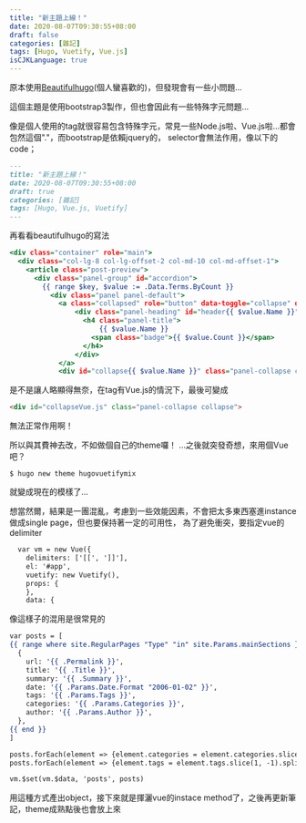 ```yaml
---
title: "新主題上線！"
date: 2020-08-07T09:30:55+08:00
draft: false
categories: [雜記]
tags: [Hugo, Vuetify, Vue.js]
isCJKLanguage: true
---
```

原本使用<a href="https://github.com/halogenica/beautifulhugo">Beautifulhugo</a>(個人蠻喜歡的)，但發現會有一些小問題…
  
這個主題是使用bootstrap3製作，但也會因此有一些特殊字元問題…

<!--more-->
像是個人使用的tag就很容易包含特殊字元，常見一些Node.js啦、Vue.js啦…都會包然這個"."，而bootstrap是依賴jquery的，
selector會無法作用，像以下的code；

```:202008070930.md {linenos=table, linenostart=1, hl_lines=["6"]}
---
title: "新主題上線！"
date: 2020-08-07T09:30:55+08:00
draft: true
categories: [雜記]
tags: [Hugo, Vue.js, Vuetify]
---
```
  
再看看beautifulhugo的寫法

```:beautifulhugo/leyouts/_default/terms.html {linenos=table, linenostart=5, hl_lines=["7", "15"]}
<div class="container" role="main">
  <div class="col-lg-8 col-lg-offset-2 col-md-10 col-md-offset-1"> 
    <article class="post-preview">
      <div class="panel-group" id="accordion">
        {{ range $key, $value := .Data.Terms.ByCount }}
          <div class="panel panel-default">
            <a class="collapsed" role="button" data-toggle="collapse" data-target="#collapse{{ $value.Name }}" data-parent="#accordion">
                <div class="panel-heading" id="header{{ $value.Name }}">
                  <h4 class="panel-title">
                      {{ $value.Name }}
                    <span class="badge">{{ $value.Count }}</span>
                  </h4>
                </div>
            </a>
            <div id="collapse{{ $value.Name }}" class="panel-collapse collapse">
```
是不是讓人略顯得無奈，在tag有Vue.js的情況下，最後可變成
```html
<div id="collapseVue.js" class="panel-collapse collapse">
```
無法正常作用啊！
  
所以與其費神去改，不如做個自己的theme囉！
…之後就突發奇想，來用個Vue吧？

```
$ hugo new theme hugovuetifymix
```
就變成現在的模樣了…
  
想當然爾，結果是一團混亂，考慮到一些效能因素，不會把太多東西塞進instance做成single page，但也要保持著一定的可用性，
為了避免衝突，要指定vue的delimiter
```:footer.html {linenos=table, linenostart=47, hl_lines=["2"]}
  var vm = new Vue({
    delimiters: ['[[', ']]'],
    el: '#app',
    vuetify: new Vuetify(),
    props: {
    },
    data: {
```
像這樣子的混用是很常見的

```:footer.html {linenos=table, linenostart=47, hl_lines=["1-13"]}
var posts = [
{{ range where site.RegularPages "Type" "in" site.Params.mainSections }}
  {
    url: '{{ .Permalink }}',
    title: '{{ .Title }}',
    summary: '{{ .Summary }}',
    date: '{{ .Params.Date.Format "2006-01-02" }}',
    tags: '{{ .Params.Tags }}',
    categories: '{{ .Params.Categories }}',
    author: '{{ .Params.Author }}',
  },
{{ end }}
]

posts.forEach(element => {element.categories = element.categories.slice(1, -1).split(' ')})
posts.forEach(element => {element.tags = element.tags.slice(1, -1).split(' ')})

vm.$set(vm.$data, 'posts', posts)
```
用這種方式產出object，接下來就是揮灑vue的instace method了，之後再更新筆記，theme成熟點後也會放上來